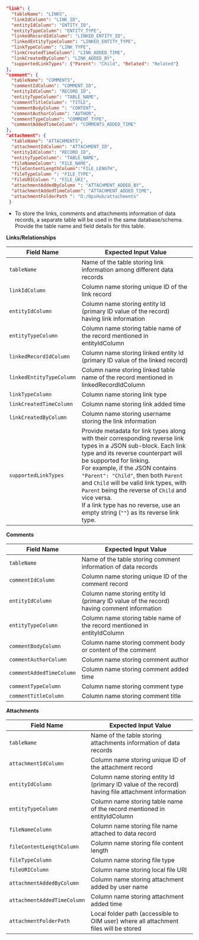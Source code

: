 ```json
"link": {
  "tableName": "LINKS",
  "linkIdColumn": "LINK_ID",
  "entityIdColumn": "ENTITY_ID",
  "entityTypeColumn": "ENTITY_TYPE",
  "linkedRecordIdColumn": "LINKED_ENTITY_ID",
  "linkedEntityTypeColumn": "LINKED_ENTITY_TYPE",
  "linkTypeColumn": "LINK_TYPE",
  "linkCreatedTimeColumn": "LINK_ADDED_TIME",
  "linkCreatedByColumn": "LINK_ADDED_BY",
  "supportedLinkTypes": {"Parent": "Child", "Related": "Related"}
},
"comment": {
  "tableName": "COMMENTS",
  "commentIdColumn": "COMMENT_ID",
  "entityIdColumn": "RECORD_ID",
  "entityTypeColumn": "TABLE_NAME",
  "commentTitleColumn": "TITLE",
  "commentBodyColumn ": "CONTENT",
  "commentAuthorColumn": "AUTHOR",
  "commentTypeColumn": "COMMENT_TYPE",
  "commentAddedTimeColumn": "COMMENTS_ADDED_TIME"
},
"attachment": {
  "tableName": "ATTACHMENTS",
  "attachmentIdColumn": "ATTACHMENT_ID",
  "entityIdColumn": "RECORD_ID",
  "entityTypeColumn": "TABLE_NAME",
  "fileNameColumn": "FILE_NAME",
  "fileContentLengthColumn":"FILE_LENGTH",
  "fileTypeColumn ": "FILE_TYPE",
  "fileURIColumn ": "FILE_URI",
  "attachmentAddedByColumn ": "ATTACHMENT_ADDED_BY",
  "attachmentAddedTimeColumn": "ATTACHMENT_ADDED_TIME",
  "attachmentFolderPath ": "D:/OpsHub/attachments"
 }

```

* To store the links, comments and attachments information of data records, a separate table will be used in the same database/schema. Provide the table name and field details for this table.

**Links/Relationships**

| **Field Name**           | **Expected Input Value**                                                                                                                                                                                                                                                                                                      |
|--------------------------|--------------------------------------------------------------------------------------------------------------------------------------------------------------------------------------------------------------------------------------------------------------------------------------------------------------------------------|
| `tableName`              | Name of the table storing link information among different data records                                                                                                                                                                                                                                                      |
| `linkIdColumn`           | Column name storing unique ID of the link record                                                                                                                                                                                                                                                                             |
| `entityIdColumn`         | Column name storing entity Id (primary ID value of the record) having link information                                                                                                                                                                                                                                       |
| `entityTypeColumn`       | Column name storing table name of the record mentioned in entityIdColumn                                                                                                                                                                                                                                                     |
| `linkedRecordIdColumn`   | Column name storing linked entity Id (primary ID value of the linked record)                                                                                                                                                                                                                                                 |
| `linkedEntityTypeColumn` | Column name storing linked table name of the record mentioned in linkedRecordIdColumn                                                                                                                                                                                                                                        |
| `linkTypeColumn`         | Column name storing link type                                                                                                                                                                                                                                                                                                |
| `linkCreatedTimeColumn`  | Column name storing link added time                                                                                                                                                                                                                                                                                          |
| `linkCreatedByColumn`    | Column name storing username storing the link information                                                                                                                                                                                                                                                                    |
| `supportedLinkTypes`     | Provide metadata for link types along with their corresponding reverse link types in a JSON sub-block. Each link type and its reverse counterpart will be supported for linking. <br>For example, if the JSON contains `"Parent": "Child"`, then both `Parent` and `Child` will be valid link types, with `Parent` being the reverse of `Child` and vice versa.<br>If a link type has no reverse, use an empty string (`""`) as its reverse link type. |

**Comments**

| **Field Name**          | **Expected Input Value**                                                                                   |
|-------------------------|-------------------------------------------------------------------------------------------------------------|
| `tableName`             | Name of the table storing comment information of data records                                               |
| `commentIdColumn`       | Column name storing unique ID of the comment record                                                         |
| `entityIdColumn`        | Column name storing entity Id (primary ID value of the record) having comment information                   |
| `entityTypeColumn`      | Column name storing table name of the record mentioned in entityIdColumn                                    |
| `commentBodyColumn`     | Column name storing comment body or content of the comment                                                   |
| `commentAuthorColumn`   | Column name storing comment author                                                                          |
| `commentAddedTimeColumn`| Column name storing comment added time                                                                      |
| `commentTypeColumn`     | Column name storing comment type                                                                            |
| `commentTitleColumn`    | Column name storing comment title                                                                           |

**Attachments**

| **Field Name**             | **Expected Input Value**                                                                                      |
|----------------------------|----------------------------------------------------------------------------------------------------------------|
| `tableName`                | Name of the table storing attachments information of data records                                             |
| `attachmentIdColumn`       | Column name storing unique ID of the attachment record                                                        |
| `entityIdColumn`           | Column name storing entity Id (primary ID value of the record) having file attachment information             |
| `entityTypeColumn`         | Column name storing table name of the record mentioned in entityIdColumn                                      |
| `fileNameColumn`           | Column name storing file name attached to data record                                                         |
| `fileContentLengthColumn`  | Column name storing file content length                                                                       |
| `fileTypeColumn`           | Column name storing file type                                                                                 |
| `fileURIColumn`            | Column name storing local file URI                                                                            |
| `attachmentAddedByColumn`  | Column name storing attachment added by user name                                                             |
| `attachmentAddedTimeColumn`| Column name storing attachment added time                                                                     |
| `attachmentFolderPath`     | Local folder path (accessible to OIM user) where all attachment files will be stored                          |



